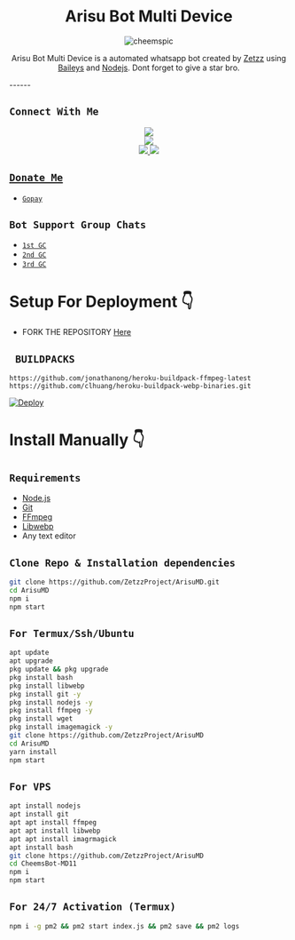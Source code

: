  

<h1 align="center">Arisu Bot Multi Device<br></h1>
<p align="center">
<img src="https://i.ibb.co/cFfRbZ7/cheemspic.jpg" alt="cheemspic" border="0">
</p>

<p align="center">
Arisu Bot Multi Device is a automated whatsapp bot created by <a href="https://github.com/ZetzzProject" target="_blank">Zetzz</a> using <a href="https://github.com/adiwajshing/Baileys" target="_blank">Baileys</a> and <a href="https://github.com/nodejs" target="_blank">Nodejs</a>. Dont forget to give a star bro.
</p>
------

## ```Connect With Me```
<p align="center">
<a href="https://youtube.com/@zteamproject"><img src="https://img.shields.io/badge/YouTube-ff0000?style=for-the-badge&logo=youtube&logoColor=ff000000&link=https://youtube.com/@zteamproject" /><br>
<a href="https://whatsapp.com/channel/0029VaeJMTSCxoB5Xwoic81n"><img src="https://img.shields.io/badge/WhatsApp Channel-25D366?style=for-the-badge&logo=whatsapp&logoColor=white&link=https://whatsapp.com/channel/0029VaeJMTSCxoB5Xwoic81n" /><br>
<a href="https://chat.whatsapp.com/BW0o3ZyiAF5Azb1bIqG9Ue"><img src="https://img.shields.io/badge/WhatsApp Group-25D366?style=for-the-badge&logo=whatsapp&logoColor=white" />
<a href="https://www.instagram.com/zetzz.zzz?igsh=MTNwNXdoM2twazhtcA=="><img src="https://img.shields.io/badge/Instagram-A020F0?style=for-the-badge&logo=instagram&logoColor=white" />
</p>

## ```Donate Me```

- [`Gopay`](https://i.ibb.co/ZdmJHgz/donate.png)

## ```Bot Support Group Chats```

- [`1st GC`](https://chat.whatsapp.com/Dc2qyVeK8JbJq8Gr3U1pKH)
- [`2nd GC`](https://chat.whatsapp.com/BW0o3ZyiAF5Azb1bIqG9Ue)
- [`3rd GC`](https://chat.whatsapp.com/KMymhLdGcjPHihOkrfHW7q)

# Setup For Deployment 👇

- FORK THE REPOSITORY [Here](https://github.com/ZetzzProject/ArisuMD/fork)

## ` BUILDPACKS`

```
https://github.com/jonathanong/heroku-buildpack-ffmpeg-latest
https://github.com/clhuang/heroku-buildpack-webp-binaries.git
```

[![Deploy](https://www.herokucdn.com/deploy/button.svg)](https://heroku.com/deploy?template=https://github.com/DGXeon/CheemsBot-MD11/)

# Install Manually 👇
## `Requirements`
* [Node.js](https://nodejs.org/en/)
* [Git](https://git-scm.com/downloads)
* [FFmpeg](https://github.com/BtbN/FFmpeg-Builds/releases/download/autobuild-2020-12-08-13-03/ffmpeg-n4.3.1-26-gca55240b8c-win64-gpl-4.3.zip)
* [Libwebp](https://developers.google.com/speed/webp/download)
* Any text editor
## `Clone Repo & Installation dependencies`
```bash
git clone https://github.com/ZetzzProject/ArisuMD.git
cd ArisuMD
npm i
npm start
```
## `For Termux/Ssh/Ubuntu`
```bash
apt update
apt upgrade
pkg update && pkg upgrade
pkg install bash
pkg install libwebp
pkg install git -y
pkg install nodejs -y 
pkg install ffmpeg -y 
pkg install wget
pkg install imagemagick -y
git clone https://github.com/ZetzzProject/ArisuMD
cd ArisuMD
yarn install
npm start
```
## `For VPS`
```bash
apt install nodejs 
apt install git 
apt apt install ffmpeg 
apt apt install libwebp 
apt apt install imagrmagick
apt install bash
git clone https://github.com/ZetzzProject/ArisuMD
cd CheemsBot-MD11
npm i
npm start
```
## `For 24/7 Activation (Termux)`
```bash
npm i -g pm2 && pm2 start index.js && pm2 save && pm2 logs
```
